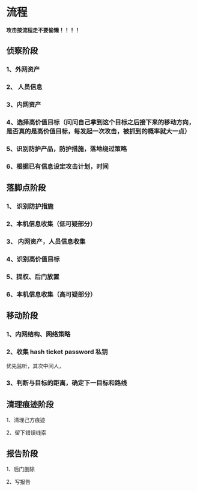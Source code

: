 # 流程

**攻击按流程走不要偷懒！！！！**

## 侦察阶段

### 1、外网资产

### 2、 人员信息

### 3、内网资产

### 4、选择高价值目标（问问自己拿到这个目标之后接下来的移动方向，是否真的是高价值目标，每发起一次攻击，被抓到的概率就大一点）

### 5、识别防护产品，防护措施，落地绕过策略

### 6、根据已有信息设定攻击计划，时间



## 落脚点阶段

### 1、 识别防护措施

### 2、本机信息收集（低可疑部分）

### 3、 内网资产，人员信息收集

### 4、识别高价值目标

### 5、提权、后门放置

### 6、本机信息收集（高可疑部分）

## 移动阶段

### 1、内网结构、网络策略

### 2、收集 hash ticket password 私钥

优先监听，其次中间人，

### 3、判断与目标的距离，确定下一目标和路线

## 清理痕迹阶段

1、清理己方痕迹

2、留下错误线索

## 报告阶段

1、后门删除

2、写报告

###
